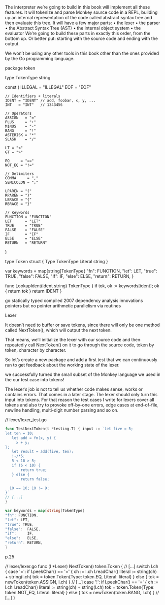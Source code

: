 The interpreter we’re going to build in this book will implement all these features. It will tokenize and parse Monkey source code in a REPL, building up an internal representation of the code called abstract syntax tree and then evaluate this tree. It will have a few major parts:
• the lexer
• the parser
• the Abstract Syntax Tree (AST) • the internal object system
• the evaluator
We’re going to build these parts in exactly this order, from the bottom up. Or better put: starting with the source code and ending with the output.

We won’t be using any other tools in this book other than the ones provided by the Go programming language.

package token

type TokenType string

const (
	ILLEGAL = "ILLEGAL"
	EOF     = "EOF"

	// Identifiers + literals
	IDENT = "IDENT" // add, foobar, x, y, ...
	INT   = "INT"   // 1343456

	// Operators
	ASSIGN   = "="
	PLUS     = "+"
	MINUS    = "-"
	BANG     = "!"
	ASTERISK = "*"
	SLASH    = "/"

	LT = "<"
	GT = ">"

	EQ     = "=="
	NOT_EQ = "!="

	// Delimiters
	COMMA     = ","
	SEMICOLON = ";"

	LPAREN = "("
	RPAREN = ")"
	LBRACE = "{"
	RBRACE = "}"

	// Keywords
	FUNCTION = "FUNCTION"
	LET      = "LET"
	TRUE     = "TRUE"
	FALSE    = "FALSE"
	IF       = "IF"
	ELSE     = "ELSE"
	RETURN   = "RETURN"
)

type Token struct {
	Type    TokenType
	Literal string
}

var keywords = map[string]TokenType{
	"fn":     FUNCTION,
	"let":    LET,
	"true":   TRUE,
	"false":  FALSE,
	"if":     IF,
	"else":   ELSE,
	"return": RETURN,
}

func LookupIdent(ident string) TokenType {
	if tok, ok := keywords[ident]; ok {
		return tok
	}
	return IDENT
}

go
statically typed 
compiled
2007
dependency analysis innovations
pointers but no pointer arithmetic
parallelism via routines 

Lexer

It doesn’t need to buffer or save tokens, since there will only be one method called NextToken(), which will output the next token.

That means, we’ll initialize the lexer with our source code and then repeatedly call NextToken() on it to go through the source code, token by token, character by character.

So let’s create a new package and add a first test that we can continuously run to get feedback about the working state of the lexer.

we successfully turned the small subset of the Monkey language we used in the our test case into tokens!

The lexer’s job is not to tell us whether code makes sense, works or contains errors. That comes in a later stage. The lexer should only turn this input into tokens. For that reason the test cases I write for lexers cover all tokens and also try to provoke off-by-one errors, edge cases at end-of-file, newline handling, multi-digit number parsing and so on.

// lexer/lexer_test.go
```go
func TestNextToken(t *testing.T) { input := `let five = 5;
let ten = 10;
   let add = fn(x, y) {
     x + y;
};
   let result = add(five, ten);
   !-/*5;
   5 < 10 > 5;
   if (5 < 10) {
       return true;
   } else {
       return false;

  10 == 10; 10 != 9;
}`
// [...]
}
```

```go
var keywords = map[string]TokenType{ 
"fn": FUNCTION,
"let": LET,
"true": TRUE,
"false":  FALSE,
"if":     IF,
"else":   ELSE,
"return": RETURN,
}
```

p.25

// lexer/lexer.go
func (l *Lexer) NextToken() token.Token { // [...]
switch l.ch { case '=':
if l.peekChar() == '=' { ch := l.ch
               l.readChar()
               literal := string(ch) + string(l.ch)
               tok = token.Token{Type: token.EQ, Literal: literal}
} else {
tok = newToken(token.ASSIGN, l.ch)
}
// [...]
case '!':
if l.peekChar() == '=' {
               ch := l.ch
               l.readChar()
               literal := string(ch) + string(l.ch)
               tok = token.Token{Type: token.NOT_EQ, Literal: literal}
} else {
tok = newToken(token.BANG, l.ch)
}
// [...]
}
